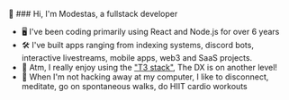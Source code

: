 👋 ### Hi, I'm Modestas, a fullstack developer

- 🖥️ I've been coding primarily using React and Node.js for over 6 years
- 🛠️ I've built apps ranging from indexing systems, discord bots, interactive livestreams, mobile apps, web3 and SaaS projects.
- 🧰 Atm, I really enjoy using the ["T3 stack"](https://create.t3.gg/), The DX is on another level!
- 🍃 When I'm not hacking away at my computer, I like to disconnect, meditate, go on spontaneous walks, do HIIT cardio workouts

 

<!--
### 👋 Hi, I'm Modestas, a fullstack developer currently based in London.

🛠️ I have built and contributed to apps ranging from discord bots, interactive livestreams, mobile apps, crypto projects and SaaS apps. Wether it be crafting responsive UI's or implementing robust backends and API's, I find joy in all aspects of the development process.

🧰 At the moment, I really enjoy using the ["T3 stack"](https://create.t3.gg/) pioneerd by Theo Browne. The DX is on another level!

🍃 When I'm not hacking away at my computer, I like to disconnect and go on spontaneous walks, meditate and do a HIIT cardio workout. I also enjoy travelling to new places, most recently I drove to Scotland to explore the Isle of Skye.
-->

<!--
**KModestas2/KModestas2** is a ✨ _special_ ✨ repository because its `README.md` (this file) appears on your GitHub profile.

Here are some ideas to get you started:

- 🔭 I’m currently working on ...
- 🌱 I’m currently learning ...
- 👯 I’m looking to collaborate on ...
- 🤔 I’m looking for help with ...
- 💬 Ask me about ...
- 📫 How to reach me: ...riety of fu
- 😄 Pronouns: ...
- ⚡ Fun fact: ...
-->
